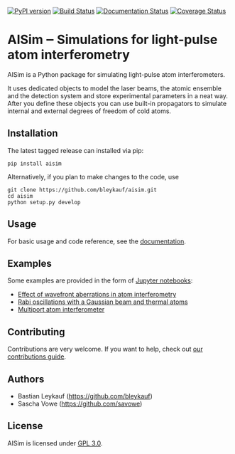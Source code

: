 [![PyPI version](https://badge.fury.io/py/aisim.svg)](https://badge.fury.io/py/aisim)
[![Build Status](https://travis-ci.com/bleykauf/aisim.svg?branch=master)](https://travis-ci.com/bleykauf/aisim)
[![Documentation Status](https://readthedocs.org/projects/aisim/badge/?version=latest)](https://aisim.readthedocs.io/en/latest/?badge=latest)
[![Coverage Status](https://coveralls.io/repos/github/bleykauf/aisim/badge.svg?branch=master)](https://coveralls.io/github/bleykauf/aisim?branch=master)

AISim ‒ Simulations for light-pulse atom interferometry
=======================================================

AISim is a Python package for simulating light-pulse atom
interferometers.

It uses dedicated objects to model the laser beams, the atomic ensemble
and the detection system and store experimental parameters in a neat
way. After you define these objects you can use built-in propagators to
simulate internal and external degrees of freedom of cold atoms.

Installation
------------

The latest tagged release can installed via pip:

    pip install aisim

Alternatively, if you plan to make changes to the code, use

    git clone https://github.com/bleykauf/aisim.git
    cd aisim
    python setup.py develop

Usage
-----

For basic usage and code reference, see the
[documentation](https://aisim.readthedocs.io).

Examples
--------

Some examples are provided in the form of [Jupyter
notebooks](https://jupyter.org/):

-   [Effect of wavefront aberrations in atom
    interferometry](https://github.com/bleykauf/aisim/blob/master/docs/examples/wavefront-aberrations.ipynb)
-   [Rabi oscillations with a Gaussian beam and thermal
    atoms](https://github.com/bleykauf/aisim/blob/master/docs/examples/rabi-oscillations.ipynb)
-   [Multiport atom interferometer](https://github.com/bleykauf/aisim/blob/master/docs/examples/multiport-ai.ipynb)

Contributing
------------

Contributions are very welcome. If you want to help, check out [our contributions guide](https://github.com/bleykauf/aisim/blob/master/docs/CONTRIBUTING.rst).

Authors
-------

-   Bastian Leykauf (<https://github.com/bleykauf>)
-   Sascha Vowe (<https://github.com/savowe>)

License
-------

AISim is licensed under [GPL
3.0](https://www.gnu.org/licenses/gpl-3.0.txt).

